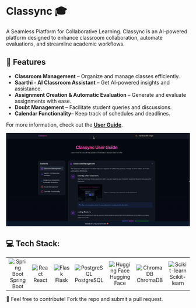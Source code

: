 
# Classync 🎓
A Seamless Platform for Collaborative Learning.
Classync is an AI-powered platform designed to enhance classroom collaboration, automate evaluations, and streamline academic workflows.


## 🚀 Features

- **Classroom Management** – Organize and manage classes efficiently.
- **Saarthi - AI Classroom Assistant** – Get AI-powered insights and assistance.
- **Assignment Creation & Automatic Evaluation** – Generate and evaluate assignments with ease.
- **Doubt Management** – Facilitate student queries and discussions.
- **Calendar Functionality**– Keep track of schedules and deadlines.

For more information, check out the **[User Guide](https://classync-demo.vercel.app/user-guide)**.  

<img src="./assets/user-guide.gif"  />

## 💻 Tech Stack:
<table align="center">
  <tr>
    <td align="center" width="90">
      <img src="https://skillicons.dev/icons?i=spring" width="45" height="45" alt="Spring Boot" title="Spring Boot" />
      <br>Spring Boot
    </td>
    <td align="center" width="90">
      <img src="https://techstack-generator.vercel.app/react-icon.svg" width="45" height="45" alt="React" title="React" />
      <br>React
    </td>
    <td align="center" width="90">
      <img src="https://skillicons.dev/icons?i=flask" width="45" height="45" alt="Flask" title="Flask" />
      <br>Flask
    </td>
    <td align="center" width="90">
      <img src="https://skillicons.dev/icons?i=postgres" width="45" height="45" alt="PostgreSQL" title="PostgreSQL" />
      <br>PostgreSQL
    </td>
    <td align="center" width="90">
      <img src="https://huggingface.co/front/assets/huggingface_logo-noborder.svg" width="45" height="45" alt="Hugging Face" title="Hugging Face" />
      <br>Hugging Face
    </td>
    <td align="center" width="90">
      <img src="https://dbdb.io/media/logos/chroma_H600YUl.svg" width="45" height="45" alt="ChromaDB" title="ChromaDB" />
      <br>ChromaDB
    </td>
    <td align="center" width="90">
      <img src="https://upload.wikimedia.org/wikipedia/commons/0/05/Scikit_learn_logo_small.svg" width="45" height="45" alt="Scikit-learn" title="Scikit-learn" />
      <br>Scikit-learn
    </td>
  </tr>
</table>


🚀 Feel free to contribute! Fork the repo and submit a pull request.


